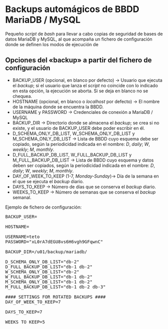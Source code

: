 # Backups automágicos de BBDD MariaDB / MySQL

Pequeño *script* de *bash* para llevar a cabo copias de seguridad de bases de datos MariaDB y MySQL, al que acompaña un fichero de configuración donde se definen los modos de ejecución de


## Opciones del «backup» a partir del fichero de configuración

* BACKUP_USER (opcional, en blanco por defecto) → Usuario que ejecuta el _backup_; si el usuario que lanza el _script_ no coincide con lo indicado en esta opción, la ejecución se aborta. Si se deja en blanco no se chequea.
* HOSTNAME (opcional, en blanco o _localhost_ por defecto) → El nombre de la máquina donde se encuentra la BBDD.
* USERNAME y PASSWORD → Credenciales de conexión a MariaDB / MySQL
* BACKUP_DIR → Directorio donde se almacena el _backup_; se crea si no existe, y el usuario de BACKUP_USER debe poder escribir en él.
* D_SCHEMA_ONLY_DB_LIST, W_SCHEMA_ONLY_DB_LIST y M_SCHEMA_ONLY_DB_LIST → Lista de BBDD cuyo esquema debe ser copiado, según la periodicidad indicada en el nombre: _D_, _daily_; _W_, _weekly_; _M_, _monthly_.
* D_FULL_BACKUP_DB_LIST, W_FULL_BACKUP_DB_LIST y M_FULL_BACKUP_DB_LIST → Lista de BBDD cuyo esquema y datos deben ser copiados, según la periodicidad indicada en el nombre: _D_, _daily_; _W_, _weekly_; _M_, _monthly_.
* DAY_OF_WEEK_TO_KEEP (1-7, _Monday-Sunday_)→ Día de la semana en el que se ejecuta el _backup_ diario.
* DAYS_TO_KEEP → Número de días que se conserva el _backup_ diario.
* WEEKS_TO_KEEP → Número de semanas que se conserva el _backup_ semanal.

Ejemplo de fichero de configuración:
<pre>
BACKUP_USER=

HOSTNAME=
 
USERNAME=teto
PASSWORD="xL0rA7dEGU8vs6H6vgh9GFqwnC"

BACKUP_DIR=/u01/backup/mariadb/
 
D_SCHEMA_ONLY_DB_LIST="db-2"
D_FULL_BACKUP_DB_LIST="db-1 db-2"
W_SCHEMA_ONLY_DB_LIST="db-2"
W_FULL_BACKUP_DB_LIST="db-1 db-2"
M_SCHEMA_ONLY_DB_LIST="db-1 db-2"
M_FULL_BACKUP_DB_LIST="db-1 db-2 db-3"
 
#### SETTINGS FOR ROTATED BACKUPS ####
DAY_OF_WEEK_TO_KEEP=7
 
DAYS_TO_KEEP=7
 
WEEKS_TO_KEEP=5
</pre>
